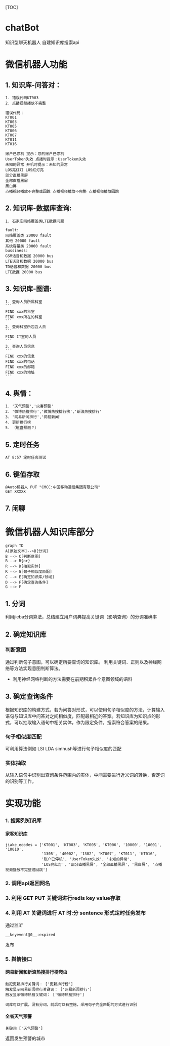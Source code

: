 [TOC]
# chatBot
知识型聊天机器人 自建知识库搜索api


# 微信机器人功能


## 1. 知识库-问答对：
    1. 错误代码KT003
    2. 点播视频播放不完整


```
错误代码：
KT001
KT003
KT005
KT006
KT007
KT011
KT016
```

```
账户已停机 提示：您的账户已停机
UserToken失效 点播时提示：UserToken失效
未知的异常 开机时提示：未知的异常
LOS亮红灯 LOS红灯亮
部分直播黑屏
全部直播黑屏
黑白屏
点播视频播放不完整或回跳 点播视频播放不完整 点播视频播放回跳
```
## 2. 知识库-数据库查询:
    1. 石家庄网络覆盖类LTE数据问题

```
fault:
网络覆盖类 20000 fault
其他 20000 fault
系统容量类 20000 fault
bussiness:
GSM话音和数据 20000 bus
LTE话音和数据 20000 bus
TD话音和数据 20000 bus
LTE数据 20000 bus
```
## 3. 知识库-图谱:
    1. 查询人员所属科室
    ```
    FIND xxx的科室
    FIND xxx所在的科室
    ```
    2. 查询科室所包含人员
    ```
    FIND IT室的人员
    ```
    3. 查询人员信息
    ```
    FIND xxx的信息
    FIND xxx的电话
    FIND xxx的邮箱
    FIND xxx的地址
    ```
## 4. 舆情：
    1. '天气预警','灾害预警'
    2. '微博热搜排行','微博热搜排行榜','新浪热搜排行'
    3. '网易新闻排行','网易新闻'
    4. 更新排行榜
    5. （磁盘预测？）

## 5. 定时任务
    AT 8:57 定时任务测试

## 6. 键值存取
    @Auto机器人 PUT "CMCC:中国移动通信集团有限公司"
    GET XXXXX
## 7. 闲聊


# 微信机器人知识库部分
```
graph TD
A[原始文本]-->B[分词]
B --> C[判断意图]
B --> R{or}
R --> D[抽取实体]
R --> G[句子相似度匹配]
C --> E[确定知识库/领域]
D --> F[确定查询条件]
G --> F
```

## 1. 分词
利用jieba分词算法，总结建立用户词典提高关键词（影响查询）的分词准确率

## 2. 确定知识库
### 判断意图
通过判断句子意图，可以确定所要查询的知识库。
利用关键词、正则以及神经网络等方法实现意图判断算法。  
* 利用神经网络判断的方法需要在前期积累各个意图领域的语料

## 3. 确定查询条件
根据知识库的构建方式，若为问答对形式，可以使用句子相似度的方法，计算输入语句与知识库中问答对之间相似度，匹配最相近的答案。若知识库为知识点的形式，可以抽取输入语句中相关实体，作为限定条件，搜索符合答案的结果。
### 句子相似度匹配
可利用算法例如 LSI LDA simhush等进行句子相似度的匹配
### 实体抽取
从输入语句中识别出查询条件范围内的实体，中间需要进行近义词的转换，否定词的识别等工作。

# 实现功能

### 1. 搜索列知识库
#### 家客知识库
```
jiake_ecodes = ['KT001', 'KT003', 'KT005', 'KT006', '10000', '10001', '10010',
                '1305', '40002', '1302', 'KT007', 'KT011', 'KT016',
                '账户已停机', 'UserToken失效', '未知的异常',
                'LOS亮红灯', '部分直播黑屏', '全部直播黑屏', '黑白屏', '点播视频播放不完整或回跳']
```
### 2. 调用api返回网名

### 3. 利用 GET PUT 关键词进行redis key value存取

### 4. 利用 AT 关键词进行 AT 时:分 sentence 形式定时任务发布

通过监听


```
__keyevent@0__:expired
```

发布

### 5. 舆情接口
#### 网易新闻和新浪热搜排行榜爬虫

```
触犯更新排行关键词： ['更新排行榜']
触发显示网易新闻排行关键词： ['网易新闻排行']
触发显示微博热搜关键词： ['微博热搜排行']

词库可以扩展，没有分词，前后可以有空格，采用句子完全匹配的方式进行识别
```
#### 全省天气预警
```
关键词 ['天气预警']
```
返回发生预警的城市


